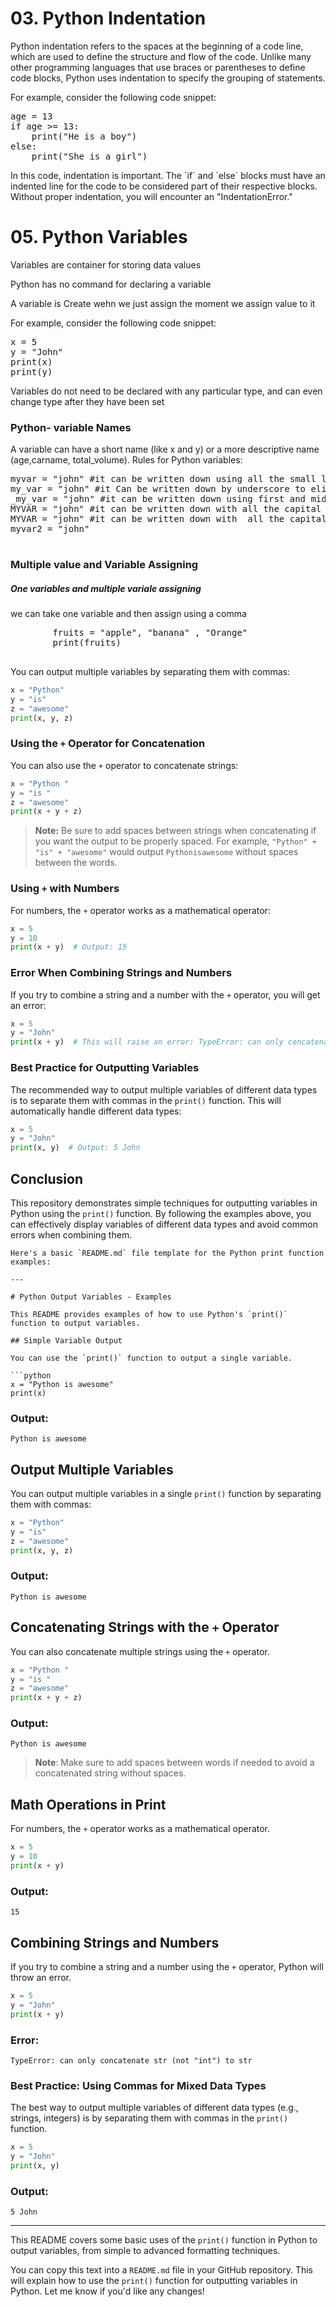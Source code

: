 <h1> 03. Python Indentation </h1>
<p>Python indentation refers to the spaces at the beginning of a code line, which are used to define the structure and flow of the code. Unlike many other programming languages that use braces or parentheses to define code blocks, Python uses indentation to specify the grouping of statements. </p>

<p>For example, consider the following code snippet:</p>

<pre>
age = 13
if age >= 13:
    print("He is a boy")
else:
    print("She is a girl")
</pre>

<p>In this code, indentation is important. The `if` and `else` blocks must have an indented line for the code to be considered part of their respective blocks. Without proper indentation, you will encounter an "IndentationError." </p>

<h1> 05. Python Variables </h1>
<p>Variables are container for storing data values </p>
<p>Python has no command for declaring a variable</p>
<p> A variable is Create  wehn we  just assign the moment we assign value to it <p/>
<p>For example, consider the following code snippet:</p>

<pre>
x = 5
y = "John"
print(x)
print(y)
</pre>

<p>Variables do not need to be declared with any particular type, and can even change type after they have been set </p>

<h3> Python- variable Names</h3>

<p> A variable can have a short name (like x and y) or a more descriptive name (age,carname, total_volume). Rules for Python variables: 

<pre>
myvar = "john" #it can be written down using all the small letter
my_var = "john" #it Can be written down by underscore to eliminate the gap
_my_var = "john" #it can be written down using first and middle underscore
MYVAR = "john" #it can be written down with all the capital letter 
MYVAR = "john" #it can be written down with  all the capital letter
myvar2 = "john"
    </pre>
<h3>Multiple value and Variable Assigning </h3>
    <h5>One variables and multiple variale assigning </h5>
    <p> we can take one variable and then assign using a comma </p>
    <pre>
        fruits = "apple", "banana" , "Orange"
        print(fruits)
    </pre>

You can output multiple variables by separating them with commas:

```python
x = "Python"
y = "is"
z = "awesome"
print(x, y, z)
```

### Using the `+` Operator for Concatenation

You can also use the `+` operator to concatenate strings:

```python
x = "Python "
y = "is "
z = "awesome"
print(x + y + z)
```

> **Note:** Be sure to add spaces between strings when concatenating if you want the output to be properly spaced. For example, `"Python" + "is" + "awesome"` would output `Pythonisawesome` without spaces between the words.

### Using `+` with Numbers

For numbers, the `+` operator works as a mathematical operator:

```python
x = 5
y = 10
print(x + y)  # Output: 15
```

### Error When Combining Strings and Numbers

If you try to combine a string and a number with the `+` operator, you will get an error:

```python
x = 5
y = "John"
print(x + y)  # This will raise an error: TypeError: can only concatenate str (not "int") to str
```

### Best Practice for Outputting Variables

The recommended way to output multiple variables of different data types is to separate them with commas in the `print()` function. This will automatically handle different data types:

```python
x = 5
y = "John"
print(x, y)  # Output: 5 John
```

## Conclusion

This repository demonstrates simple techniques for outputting variables in Python using the `print()` function. By following the examples above, you can effectively display variables of different data types and avoid common errors when combining them.
```
Here's a basic `README.md` file template for the Python print function examples:

---

# Python Output Variables - Examples

This README provides examples of how to use Python's `print()` function to output variables.

## Simple Variable Output

You can use the `print()` function to output a single variable.

```python
x = "Python is awesome"
print(x)
```

### Output:
```
Python is awesome
```

## Output Multiple Variables

You can output multiple variables in a single `print()` function by separating them with commas:

```python
x = "Python"
y = "is"
z = "awesome"
print(x, y, z)
```

### Output:
```
Python is awesome
```

## Concatenating Strings with the `+` Operator

You can also concatenate multiple strings using the `+` operator.

```python
x = "Python "
y = "is "
z = "awesome"
print(x + y + z)
```

### Output:
```
Python is awesome
```

> **Note**: Make sure to add spaces between words if needed to avoid a concatenated string without spaces.

## Math Operations in Print

For numbers, the `+` operator works as a mathematical operator.

```python
x = 5
y = 10
print(x + y)
```

### Output:
```
15
```

## Combining Strings and Numbers

If you try to combine a string and a number using the `+` operator, Python will throw an error.

```python
x = 5
y = "John"
print(x + y)
```

### Error:
```
TypeError: can only concatenate str (not "int") to str
```

### Best Practice: Using Commas for Mixed Data Types

The best way to output multiple variables of different data types (e.g., strings, integers) is by separating them with commas in the `print()` function.

```python
x = 5
y = "John"
print(x, y)
```

### Output:
```
5 John
```

---

This README covers some basic uses of the `print()` function in Python to output variables, from simple to advanced formatting techniques.



You can copy this text into a `README.md` file in your GitHub repository. This will explain how to use the `print()` function for outputting variables in Python. Let me know if you'd like any changes!
